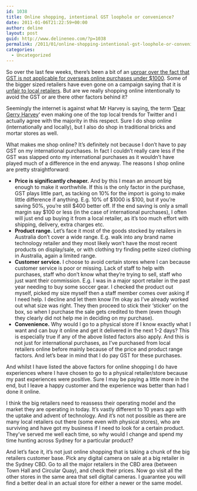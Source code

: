 ```yaml
---
id: 1038
title: Online shopping, intentional GST loophole or convenience?
date: 2011-01-06T21:22:59+00:00
author: deline
layout: post
guid: http://www.delineneo.com/?p=1038
permalink: /2011/01/online-shopping-intentional-gst-loophole-or-convenience/
categories:
  - Uncategorized
---
```

So over the last few weeks, there&#8217;s been a bit of an [uproar over the fact that GST is not applicable for overseas online purchases under $1000](http://www.smh.com.au/business/fury-at-online-gst-loophole-20101219-191zt.html). Some of the bigger sized retailers have even gone on a campaign saying that it is [unfair to local retailers](http://www.couriermail.com.au/business/billionaire-gerry-harveys-complaints-about-online-shopping-like-goliath-pretending-to-be-david-in-retailing-war/story-e6freqmx-1225981608929). But are we really shopping online intentionally to avoid the GST or are there other factors behind it?

Seemingly the internet is against what Mr Harvey is saying, the term &#8216;[Dear Gerry Harvey](http://twitter.com/#!/search/Dear%20Gerry%20Harvey)&#8216; even making one of the top local trends for Twitter and I actually agree with the majority in this respect. Sure I do shop online (internationally and locally), but I also do shop in traditional bricks and mortar stores as well.

What makes me shop online? It&#8217;s definitely not because I don&#8217;t have to pay GST on my international purchases. In fact I couldn&#8217;t really care less if the GST was slapped onto my international purchases as it wouldn&#8217;t have played much of a difference in the end anyway. The reasons I shop online are pretty straightforward:

  * **Price is significantly cheaper.** And by this I mean an amount big enough to make it worthwhile. If this is the only factor in the purchase, GST plays little part, as tacking on 10% for the import is going to make little difference if anything. E.g. 10% of $1000 is $100, but if you&#8217;re saving 50%, you&#8217;re still $400 better off. If the end saving is only a small margin say $100 or less (in the case of international purchases), I often will just end up buying it from a local retailer, as it&#8217;s too much effort with shipping, delivery, extra charges etc.
  * **Product range.** Let&#8217;s face it most of the goods stocked by retailers in Australia don&#8217;t cover a wide range. E.g. walk into any brand name technology retailer and they most likely won&#8217;t have the most recent products on display/sale, or with clothing try finding petite sized clothing in Australia, again a limited range.
  * **Customer service.** I choose to avoid certain stores where I can because customer service is poor or missing. Lack of staff to help with purchases, staff who don&#8217;t know what they&#8217;re trying to sell, staff who just want their commission. E.g. I was in a major sport retailer in the past year needing to buy some soccer gear. I checked the product out myself, picked my size myself then a staff member comes over asking if I need help. I decline and let them know I&#8217;m okay as I&#8217;ve already worked out what size was right. They then proceed to stick their &#8216;sticker&#8217; on the box, so when I purchase the sale gets credited to them (even though they clearly did not help me in deciding on my purchase).
  * **Convenience.** Why would I go to a physical store if I know exactly what I want and can buy it online and get it delivered in the next 1-2 days? This is especially true if any of the above listed factors also apply. And this is not just for international purchases, as I&#8217;ve purchased from local retailers online before mainly because of the price and product range factors. And let&#8217;s bear in mind that I do pay GST for these purchases.

And whilst I have listed the above factors for online shopping I do have experiences where I have chosen to go to a physical retailer/store because my past experiences were positive. Sure I may be paying a little more in the end, but I leave a happy customer and the experience was better than had I done it online.

I think the big retailers need to reassess their operating model and the market they are operating in today. It&#8217;s vastly different to 10 years ago with the uptake and advent of technology. And it&#8217;s not not possible as there are many local retailers out there (some even with physical stores), who are surviving and have got my business if I need to look for a certain product. They&#8217;ve served me well each time, so why would I change and spend my time hunting across Sydney for a particular product?

And let&#8217;s face it, it&#8217;s not just online shopping that is taking a chunk of the big retailers customer base. Pick any digital camera on sale at a big retailer in the Sydney CBD. Go to all the major retailers in the CBD area (between Town Hall and Circular Quay), and check their prices. Now go visit all the other stores in the same area that sell digital cameras. I guarantee you will find a better deal in an actual store for either a newer or the same model.